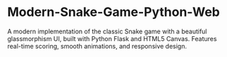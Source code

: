 # Modern-Snake-Game-Python-Web
A modern implementation of the classic Snake game with a beautiful glassmorphism UI, built with Python Flask and HTML5 Canvas. Features real-time scoring, smooth animations, and responsive design.
